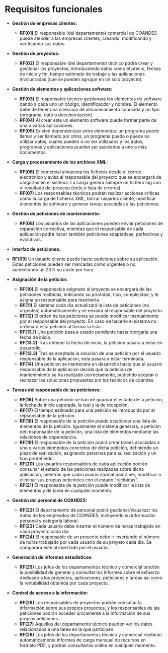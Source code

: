 # Requisitos funcionales

- **Gestión de empresas clientes:**
  - **RF(01)** El responsable (del departamento) comercial de COANDES puede atender a las empresas clientes, creando, modificando y verificando sus datos.

- **Gestión de proyectos:**
  - **RF(02)** El responsable (del departamento) técnico podrá crear y gestionar los proyectos, introduciendo datos como el precio, fechas de inicio y fin, tiempo estimado de trabajo y las aplicaciones involucradas (que se pueden agrupar en un solo proyecto).

- **Gestión de elementos y aplicaciones software:**
  - **RF(03)** El responsable técnico gestionará los elementos de software dando a cada uno un código, identificacdor y nombre. El elemento debe de tener una dirección de almacenamiento conocida y un tipo (programa, dato o documentación).
  - **RF(04)** Al crear este un elemento software puede formar parte de una o varias aplicaciones.
  - **RF(05)** Existen dependencias entre elementos: un programa puede llamar y ser llamado por otros, un programa puedo o puede no utilizar datos, cuales pueden o no ser utilizados y los datos, programas y aplicaciones pueden ser asociados a uno o más documentos.
    
- **Carga y procesamiento de los archivos XML:**
  - **RF(06)** El comercial almacena los ficheros desde el correo electrónico y 
avisa al responsable del proyecto que se encargará de cargarlos en el sistema. La carga genera 
siempre un fichero log con el resultado del proceso (éxito o lista de errores).
  - **RF(07)** Los responsables técnicos podrán realizar acciones críticas como la carga de ficheros XML, borrar usuarios cliente, modificar elementos de software y generar tareas asociadas a las peticiones.

- **Gestión de peticiones de mantenimiento:**
  - **RF(08)** Los usuarios de las aplicaciones pueden enviar peticiones de reparación correctiva, mientras que el responsable de cada aplicación podrá hacer también peticiones adaptativas, perfectivas y evolutivas.
 
- **Interfaz de peticiones:**
-   **RF(09)** Un usuario cliente puede hacer peticiones sobre su aplicación. Estas peticiones pueden ser marcadas como urgentes o no, aumentando un 20% su coste por hora.

- **Asignación de la petición:**
  - **RF(10)** El responsable asignado al proyecto se encargará de las peticiones recibidas, indicando su prioridad, tipo, complejidad, y le asigna un responsable para resolverla.
  - **RF(11)** El sistema cada día actualizará la lista de peticiones (no urgentes) automáticamente y se enviará al responsable del proyecto.
  - **RF(12)** El orden de las peticiones se puede modificar manualmente por el responsable del proyecto. En caso de hacerlo el sistema no ordenará esta petición al formar la lista.
  - **RF(13.1)** Una petición pasa a estado pendiente hasta otorgarla una fecha de inicio.
  - **RF(13.2)** Tras obtener la fecha de inicio, la peticion pasara a estar en desarrollo.
  - **RF(13.3)** Tras se aceptada la solucion de una peticion por el usuario responsable de la aplicacion, esta pasara a estar terminada.
  - **RF(14)** Una peticion se mantendrá en desarrollo hasta que el usuario responsable de la aplicacion decida que la peticion de mantenimiento se ha realizado correctamente, pudiendo aceptar o rechazar las soluciones propuestas por los tecnicos de coandes.

- **Tareas del responsable de las peticiones:**
  - **RF(16)** Sobre una petición se han de guardar el estado de la petición, la fecha de inicio esperada, la real y la de recepción.
  - **RF(17)** El tiempo estimado para una petición es introducida por el repsonsable de la petición.
  - **RF(18)** El responsable de la petición puede establecer una lista de elementos de la petición. Igualmente el sistema generará, a petición del responsable de la petición, una lista de elementos mediante las relaciones de dependencia.
  - **RF(19)** El responsable de la petición podrá crear tareas asociadas a uno o varios elementos concretos de dicha petición, definiendo un plazo de realización, asignando personas para su realización y un tipo predefinido.
  - **RF(20)** Los usuarios responsables de cada aplicación podrán consultar el estado de las peticiones realizadas sobre dicha aplicación, mientras que cada usuario normal podrá ver, modificar o eliminar sus propias peticiones con el estado “recibidas”.
  - **RF(21)** El responsable de la petición puede modificar la lista de elementos y de tarea en cualquier momento.
  
- **Gestión del personal de COANDES:**
  - **RF(22)** El departamento de personal podrá gestionar/visualizar los datos de los empleados de COANDES, incluyendo su información personal y categoría laboral.
  - **RF(23)** Cada usuario debe insertar el número de horas trabajado en cada proyecto cada día.
  - **RF(24)** El responsable de un proyecto debe ir insertando el número de horas trabajado por cada usuario de su proyeto cada día. Se comparará este al insertado por el usuario.

- **Generación de informes estadísticos:**
  - **RF(25)** Los jefes de los departamentos técnico y comercial tendrán la posibilidad de generar y consultar los informes sobre el esfuerzo dedicado a los proyectos, aplicaciones, peticiones y tareas así como la rentabilidad obtenida por cada proyecto.

- **Control de acceso a la información:**
  - **RF(26)** Los responsables de proyectos podrán consultar la información sobre sus propios proyectos, y los responsables de las peticiones podrán acceder únicamente a la información de sus propias peticiones.
  - **RF(27)** Aquellos del departamento técnico pueden ver los datos relacionados a una tarea en la que participen.
  - **RF(28)** Los jefes de los departamentos técnico y comercial recibirán automáticamente informes de carga mensual de recursos en formato PDF, y podrán consultarlos online en cualquier momento.

